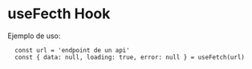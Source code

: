 # useFecth Hook

Ejemplo de uso:
```
  const url = 'endpoint de un api'
  const { data: null, loading: true, error: null } = useFetch(url)
```
